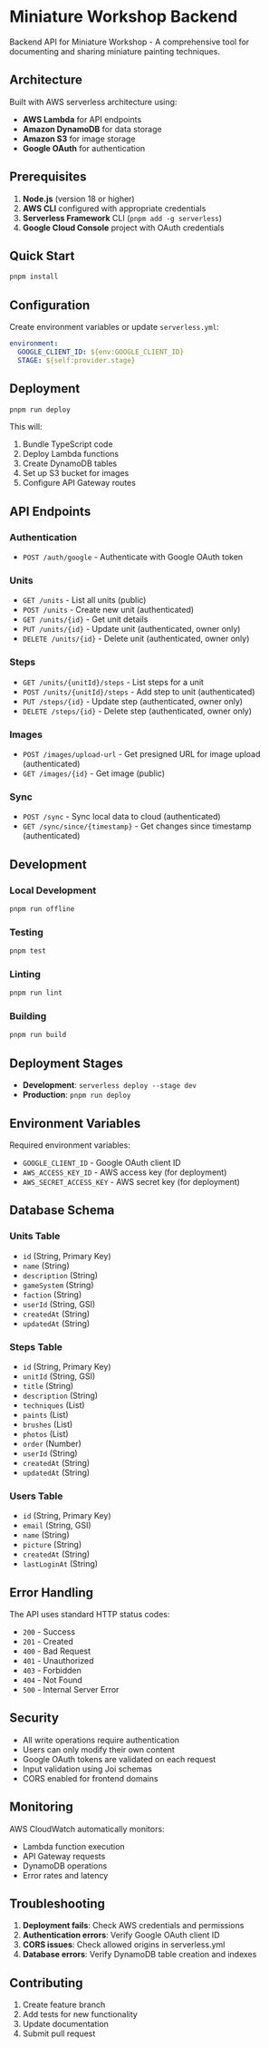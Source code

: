 # Miniature Workshop Backend

Backend API for Miniature Workshop - A comprehensive tool for documenting and sharing miniature painting techniques.

## Architecture

Built with AWS serverless architecture using:
- **AWS Lambda** for API endpoints
- **Amazon DynamoDB** for data storage
- **Amazon S3** for image storage
- **Google OAuth** for authentication

## Prerequisites

1. **Node.js** (version 18 or higher)
2. **AWS CLI** configured with appropriate credentials
3. **Serverless Framework** CLI (`pnpm add -g serverless`)
4. **Google Cloud Console** project with OAuth credentials

## Quick Start

```bash
pnpm install
```

## Configuration

Create environment variables or update `serverless.yml`:

```yaml
environment:
  GOOGLE_CLIENT_ID: ${env:GOOGLE_CLIENT_ID}
  STAGE: ${self:provider.stage}
```

## Deployment

```bash
pnpm run deploy
```

This will:
1. Bundle TypeScript code
2. Deploy Lambda functions
3. Create DynamoDB tables
4. Set up S3 bucket for images
5. Configure API Gateway routes

## API Endpoints

### Authentication
- `POST /auth/google` - Authenticate with Google OAuth token

### Units
- `GET /units` - List all units (public)
- `POST /units` - Create new unit (authenticated)
- `GET /units/{id}` - Get unit details
- `PUT /units/{id}` - Update unit (authenticated, owner only)
- `DELETE /units/{id}` - Delete unit (authenticated, owner only)

### Steps
- `GET /units/{unitId}/steps` - List steps for a unit
- `POST /units/{unitId}/steps` - Add step to unit (authenticated)
- `PUT /steps/{id}` - Update step (authenticated, owner only)
- `DELETE /steps/{id}` - Delete step (authenticated, owner only)

### Images
- `POST /images/upload-url` - Get presigned URL for image upload (authenticated)
- `GET /images/{id}` - Get image (public)

### Sync
- `POST /sync` - Sync local data to cloud (authenticated)
- `GET /sync/since/{timestamp}` - Get changes since timestamp (authenticated)

## Development

### Local Development
```bash
pnpm run offline
```

### Testing
```bash
pnpm test
```

### Linting
```bash
pnpm run lint
```

### Building
```bash
pnpm run build
```

## Deployment Stages

- **Development**: `serverless deploy --stage dev`
- **Production**: `pnpm run deploy`

## Environment Variables

Required environment variables:
- `GOOGLE_CLIENT_ID` - Google OAuth client ID
- `AWS_ACCESS_KEY_ID` - AWS access key (for deployment)
- `AWS_SECRET_ACCESS_KEY` - AWS secret key (for deployment)

## Database Schema

### Units Table
- `id` (String, Primary Key)
- `name` (String)
- `description` (String)
- `gameSystem` (String)
- `faction` (String)
- `userId` (String, GSI)
- `createdAt` (String)
- `updatedAt` (String)

### Steps Table
- `id` (String, Primary Key)
- `unitId` (String, GSI)
- `title` (String)
- `description` (String)
- `techniques` (List)
- `paints` (List)
- `brushes` (List)
- `photos` (List)
- `order` (Number)
- `userId` (String)
- `createdAt` (String)
- `updatedAt` (String)

### Users Table
- `id` (String, Primary Key)
- `email` (String, GSI)
- `name` (String)
- `picture` (String)
- `createdAt` (String)
- `lastLoginAt` (String)

## Error Handling

The API uses standard HTTP status codes:
- `200` - Success
- `201` - Created
- `400` - Bad Request
- `401` - Unauthorized
- `403` - Forbidden
- `404` - Not Found
- `500` - Internal Server Error

## Security

- All write operations require authentication
- Users can only modify their own content
- Google OAuth tokens are validated on each request
- Input validation using Joi schemas
- CORS enabled for frontend domains

## Monitoring

AWS CloudWatch automatically monitors:
- Lambda function execution
- API Gateway requests
- DynamoDB operations
- Error rates and latency

## Troubleshooting

1. **Deployment fails**: Check AWS credentials and permissions
2. **Authentication errors**: Verify Google OAuth client ID
3. **CORS issues**: Check allowed origins in serverless.yml
4. **Database errors**: Verify DynamoDB table creation and indexes

## Contributing

1. Create feature branch
2. Add tests for new functionality
3. Update documentation
4. Submit pull request 